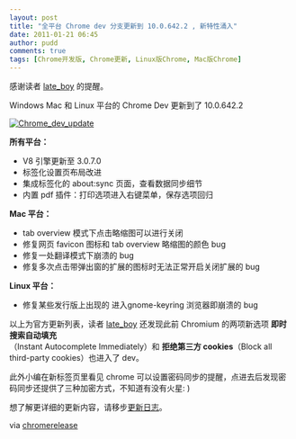 ```yaml
---
layout: post
title: "全平台 Chrome dev 分支更新到 10.0.642.2 , 新特性涌入"
date: 2011-01-21 06:45
author: pudd
comments: true
tags: [Chrome开发版, Chrome更新, Linux版Chrome, Mac版Chrome]
---
```

感谢读者 [late_boy](http://kado.im/lateboy-chan) 的提醒。

Windows Mac 和 Linux 平台的 Chrome Dev 更新到了 10.0.642.2 

<a href="http://img.chromi.org/2011/01/123.png">![](http://img.chromi.org/2011/01/123.png "Chrome_dev_update")</a>

**所有平台：**


*   V8 引擎更新至 3.0.7.0
*   标签化设置页布局改进
*   集成标签化的 about:sync 页面，查看数据同步细节
*   内置 pdf 插件：打印选项进入右键菜单，保存选项回归

**Mac 平台：**


*   tab overview 模式下点击略缩图可以进行关闭
*   修复网页 favicon 图标和 tab overview 略缩图的颜色 bug 
*   修复一处翻译模式下崩溃的 bug 
*   修复多次点击带弹出窗的扩展的图标时无法正常开启关闭扩展的 bug


**Linux 平台：**


*   修复某些发行版上出现的 进入gnome-keyring 浏览器即崩溃的 bug 

以上为官方更新列表，读者 [late_boy](http://kado.im/lateboy-chan) 还发现此前 Chromium 的两项新选项 **即时搜索自动填充**  
（Instant Autocomplete Immediately）和 **拒绝第三方 cookies**（Block all third-party cookies）也进入了 dev。

此外小编在新标签页里看见 chrome 可以设置密码同步的提醒，点进去后发现密码同步还提供了三种加密方式，不知道有没有火星: )

想了解更详细的更新内容，请移步[更新日志](http://build.chromium.org/f/chromium/perf/dashboard/ui/changelog.html?url=/trunk/src&range=71626:70875&mode=html)。

via [chromerelease](http://googlechromereleases.blogspot.com/2011/01/chrome-dev-release.html)
